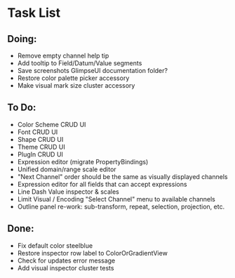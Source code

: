 # Task List

## Doing:

 - Remove empty channel help tip 
 - Add tooltip to Field/Datum/Value segments
 - Save screenshots GlimpseUI documentation folder?
 - Restore color palette picker accessory
 - Make visual mark size cluster accessory

## To Do:

 - Color Scheme CRUD UI
 - Font CRUD UI
 - Shape CRUD UI
 - Theme CRUD UI
 - PlugIn CRUD UI
 - Expression editor (migrate PropertyBindings)
 - Unified domain/range scale editor
 - "Next Channel" order should be the same as visually displayed channels
 - Expression editor for all fields that can accept expressions
 - Line Dash Value inspector & scales
 - Limit Visual / Encoding "Select Channel" menu to available channels
 - Outline panel re-work: sub-transform, repeat, selection, projection, etc.

## Done:

 - Fix default color steelblue
 - Restore inspector row label to ColorOrGradientView
 - Check for updates error message
 - Add visual inspector cluster tests


